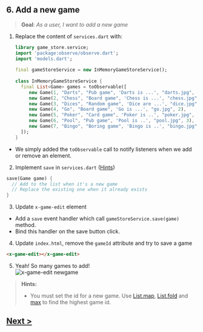 ## 6. Add a new game
> **Goal**: _As a user, I want to add a new game_

1. Replace the content of `services.dart` with:
  
    ```Dart
    library game_store.service;
    import 'package:observe/observe.dart';
    import 'models.dart';
  
    final gameStoreService = new InMemoryGameStoreService();
  
    class InMemoryGameStoreService {
      final List<Game> games = toObservable([
         new Game(1, "Darts", "Pub game", 'Darts is ...', "darts.jpg", 5),                    
         new Game(2, "Chess", "Board game", 'Chess is ...', "chess.jpg", 4),                    
         new Game(3, "Dices", "Random game", 'Dice are ...', "dice.jpg", 3),                    
         new Game(4, "Go", "Board game", 'Go is ...', "go.jpg", 2),
         new Game(5, "Poker", "Card game", 'Poker is ..', "poker.jpg", 4),
         new Game(6, "Pool", "Pub game", 'Pool is ..', "pool.jpg", 3),
         new Game(7, "Bingo", "Boring game", 'Bingo is ..', "bingo.jpg", 1)
      ]);
    }
    ```

  - We simply added the `toObservable` call to notify listeners when we add or remove an element.

2. Implement `save` in `services.dart` ([Hints](#hints))

  ```Dart
  save(Game game) {
    // Add to the list when it's a new game
    // Replace the existing one when it already exists
  }
  ```
3. Update `x-game-edit` element
  - Add a `save` event handler which call `gameStoreService.save(game)` method.
  - Bind this handler on the save button click.
4. Update `index.html`, remove the `gameId` attribute and try to save a game

  ```HTML
  <x-game-edit></x-game-edit>
  ```
5. Yeah! So many games to add!  
  ![x-game-edit newgame](docs/img/x-game-edit-newgame.png)
 
 
<a name="hints"></a>
> **Hints:** 
> - You must set the id for a new game. Use [List.map](https://api.dartlang.org/docs/channels/stable/latest/dart_core/List.html#map), [List.fold](https://api.dartlang.org/docs/channels/stable/latest/dart_core/List.html#fold) and [max](https://api.dartlang.org/docs/channels/stable/latest/dart_math.html#max) to find the highest game id.

## [Next >](user-story-7.md)
